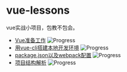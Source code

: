# vue-lessons
vue实战小项目，包教不包会。

- [Vue准备工作](https://github.com/Pearyman/vue-lessons/issues/1)   ![Progress](http://progressed.io/bar/100)
- [用vue-cli搭建本地开发环境](https://github.com/Pearyman/vue-lessons/issues/3)  ![Progress](http://progressed.io/bar/100)
- [package.json以及webpack配置](https://github.com/Pearyman/vue-lessons/issues/4)  ![Progress](http://progressed.io/bar/100)
- [项目结构解析](https://github.com/Pearyman/vue-lessons/issues/5)  ![Progress](http://progressed.io/bar/5)
